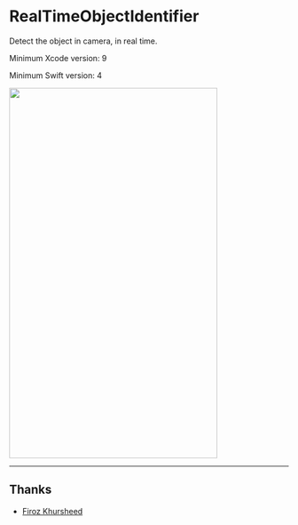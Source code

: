 # RealTimeObjectIdentifier
Detect the object in camera, in real time.

Minimum Xcode version: 9

Minimum Swift version: 4

<img src="./Strawberry.png" width="375" height="667" />



----
## Thanks
* [Firoz Khursheed](mailto:firozkhursheed@gmail.com)
